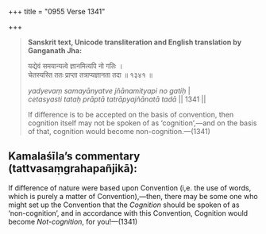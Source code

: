 +++
title = "0955 Verse 1341"

+++
> **Sanskrit text, Unicode transliteration and English translation by Ganganath Jha:** 
>
> यद्येवं समयान्यत्वे ज्ञानमित्यपि नो गतिः ।  
> चेतस्यस्ति ततः प्राप्ता तत्राप्यज्ञानता तदा ॥ १३४१ ॥ 
>
> *yadyevaṃ samayānyatve jñānamityapi no gatiḥ* \|  
> *cetasyasti tataḥ prāptā tatrāpyajñānatā tadā* \|\| 1341 \|\| 
>
> If difference is to be accepted on the basis of convention, then cognition itself may not be spoken of as ‘cognition’,—and on the basis of that, cognition would become non-cognition.—(1341)



## Kamalaśīla’s commentary (tattvasaṃgrahapañjikā):

If difference of nature were based upon Convention (i,e. the use of words, which is purely a matter of Convention),—then, there may be some one who might set up the Convention that the *Cognition* should be spoken of as ‘non-cognition’, and in accordance with this Convention, Cognition would become *Not-cognition*, for you!—(1341)


